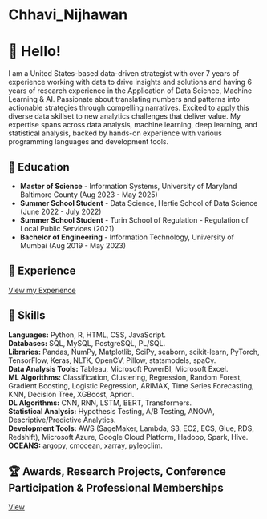 # Chhavi_Nijhawan
# 👋 Hello!

I am a United States-based data-driven strategist with over 7 years of experience working with data to drive insights and solutions and having 6 years of research experience in the Application of Data Science, Machine Learning & AI. Passionate about translating numbers and patterns into actionable strategies through compelling narratives. Excited to apply this diverse data skillset to new analytics challenges that deliver value. My expertise spans across data analysis, machine learning, deep learning, and statistical analysis, backed by hands-on experience with various programming languages and development tools.

## 🏫 Education

- **Master of Science** - Information Systems, University of Maryland Baltimore County (Aug 2023 - May 2025)
- **Summer School Student** - Data Science, Hertie School of Data Science (June 2022 - July 2022)
- **Summer School Student** - Turin School of Regulation - Regulation of Local Public Services (2021)
- **Bachelor of Engineering** - Information Technology, University of Mumbai (Aug 2019 - May 2023)

## 🏢 Experience

[View my Experience](#)  <!-- Replace # with the actual link to your experience, if available -->

## 🎯 Skills

**Languages:** Python, R, HTML, CSS, JavaScript.  
**Databases:** SQL, MySQL, PostgreSQL, PL/SQL.  
**Libraries:** Pandas, NumPy, Matplotlib, SciPy, seaborn, scikit-learn, PyTorch, TensorFlow, Keras, NLTK, OpenCV, Pillow, statsmodels, spaCy.  
**Data Analysis Tools:** Tableau, Microsoft PowerBI, Microsoft Excel.  
**ML Algorithms:** Classification, Clustering, Regression, Random Forest, Gradient Boosting, Logistic Regression, ARIMAX, Time Series Forecasting, KNN, Decision Tree, XGBoost, Apriori.  
**DL Algorithms:** CNN, RNN, LSTM, BERT, Transformers.  
**Statistical Analysis:** Hypothesis Testing, A/B Testing, ANOVA, Descriptive/Predictive Analytics.  
**Development Tools:** AWS (SageMaker, Lambda, S3, EC2, ECS, Glue, RDS, Redshift), Microsoft Azure, Google Cloud Platform, Hadoop, Spark, Hive.  
**OCEANS:** argopy, cmocean, xarray, pyleoclim.

## 🏆 Awards, Research Projects, Conference Participation & Professional Memberships

[View](#)  <!-- Replace # with the actual link to your awards, research projects, etc. -->
